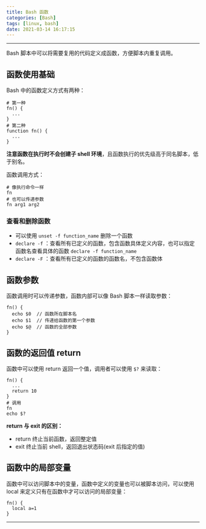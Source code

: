 ```yaml
---
title: Bash 函数
categories: [Bash]
tags: [linux, bash]
date: 2021-03-14 16:17:15
---
```


---

Bash 脚本中可以将需要复用的代码定义成函数，方便脚本内重复调用。

<!-- more -->

## 函数使用基础

Bash 中的函数定义方式有两种：

```shell
# 第一种
fn() {
  ...
}
# 第二种
function fn() {
  ...
}
```

**注意函数在执行时不会创建子 shell 环境**，且函数执行的优先级高于同名脚本，低于别名。

函数调用方式：

```shell
# 像执行命令一样
fn
# 也可以传递参数
fn arg1 arg2
```



### 查看和删除函数

- 可以使用 `unset -f function_name` 删除一个函数
- `declare -f` ：查看所有已定义的函数，包含函数具体定义内容，也可以指定函数名查看具体的函数 `declare -f function_name`
- `declare -F` ：查看所有已定义的函数的函数名，不包含函数体

## 函数参数

函数调用时可以传递参数，函数内部可以像 Bash 脚本一样读取参数：

```shell
fn() {
  echo $0  // 函数所在脚本名
  echo $1  // 传递给函数的第一个参数
  echo $@  // 函数的全部参数
}
```

## 函数的返回值 return

函数中可以使用 return 返回一个值，调用者可以使用 `$?` 来读取：

```shell
fn() {
  ...
  return 10
}
# 调用
fn
echo $?
```

**return 与 exit 的区别：**

- return 终止当前函数，返回整定值
- exit 终止当前 shell，返回退出状态码(exit 后指定的值)

## 函数中的局部变量

函数中可以访问脚本中的变量，函数中定义的变量也可以被脚本访问，可以使用 local 来定义只有在函数中才可以访问的局部变量：

```shell
fn() {
  local a=1
}
```

---

